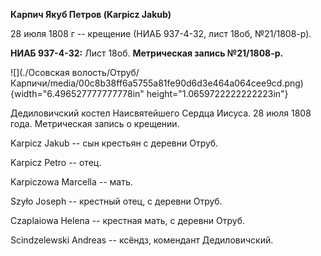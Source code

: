 **Карпич Якуб Петров (Karpicz Jakub)**

28 июля 1808 г -- крещение (НИАБ 937-4-32, лист 18об, №21/1808-р).

**НИАБ 937-4-32:** Лист 18об. **Метрическая запись №21/1808-р.**

![](./Осовская волость/Отруб/Карпичи/media/00c8b38ff6a5755a81fe90d6d3e464a064cee9cd.png){width="6.496527777777778in"
height="1.0659722222222223in"}

Дедиловичский костел Наисвятейшего Сердца Иисуса. 28 июля 1808 года.
Метрическая запись о крещении.

Karpicz Jakub -- сын крестьян с деревни Отруб.

Karpicz Petro -- отец.

Karpiczowa Marcella -- мать.

Szyło Joseph -- крестный отец, с деревни Отруб.

Czaplaiowa Helena -- крестная мать, с деревни Отруб.

Scindzelewski Andreas -- ксёндз, комендант Дедиловичский.
